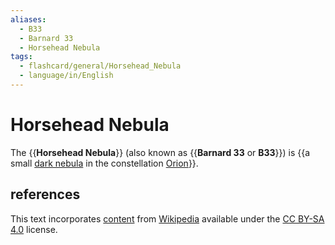 ```yaml
---
aliases:
  - B33
  - Barnard 33
  - Horsehead Nebula
tags:
  - flashcard/general/Horsehead_Nebula
  - language/in/English
---
```


# Horsehead Nebula

The {{__Horsehead Nebula__}} (also known as {{__Barnard 33__ or __B33__}}) is {{a small [dark nebula](dark%20nebula.md) in the constellation [Orion](Orion%20(constellation).md)}}. <!--SR:!2024-08-09,6,250!2024-08-11,8,250!2024-08-11,6,230-->

## references

This text incorporates [content](https://en.wikipedia.org/wiki/Horsehead_Nebula) from [Wikipedia](Wikipedia.md) available under the [CC BY-SA 4.0](https://creativecommons.org/licenses/by-sa/4.0/) license.
